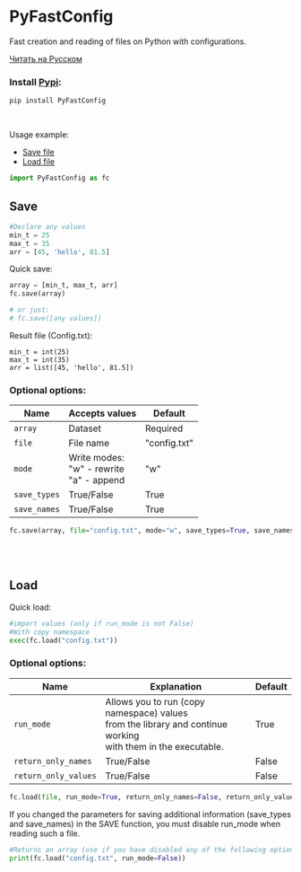 # PyFastConfig
Fast creation and reading of files on Python with configurations.

<a href="README_rus.md">Читать на Русском</a>

### Install <a href="https://pypi.org/project/PyFastConfig/">Pypi</a>:
```
pip install PyFastConfig
```

</br>

Usage example:

<ul>
  <li><a href="#save">Save file</a></li>
  <li><a href="#load">Load file</a></li>
</ul>

```Python
import PyFastConfig as fc
```

## Save
```Python
#Declare any values
min_t = 25
max_t = 35
arr = [45, 'hello', 81.5]
```
Quick save:
```Python
array = [min_t, max_t, arr]
fc.save(array)

# or just:
# fc.save([any values])
```
Result file (Config.txt):
```
min_t = int(25)
max_t = int(35)
arr = list([45, 'hello', 81.5])
```

### Optional options:

<table>
  <thead>
  <tr>       <th align="center">Name</th>       <th align="center">Accepts values</th>       <th align="center">Default</th></tr>
  </thead>
  
  <tr><td>   <code>array</code></td>            <td>Dataset</td>                             <td>Required</td></tr>
  <tr><td>   <code>file</code></td>             <td>File name</td>                           <td>"config.txt"</td></tr>
  <tr><td>   <code>mode</code></td>             <td>Write modes:<br/>"w" - rewrite<br/>"a" - append</td>        <td>"w"</td></tr>
  <tr><td>   <code>save_types</code></td>       <td>True/False</td>                          <td>True</td></tr>
  <tr><td>   <code>save_names</code></td>       <td>True/False</td>                          <td>True</td></tr>
</table>

```Python
fc.save(array, file="config.txt", mode="w", save_types=True, save_names=True)
```

<br/>
<br/>

## Load
Quick load:
```Python
#import values (only if run_mode is not False)
#With copy namespace
exec(fc.load("config.txt"))
```
### Optional options:

<table>
  <thead>
  <tr>       <th align="center">Name</th>       <th align="center">Explanation</th>       <th align="center">Default</th></tr>
  </thead>
  
  <tr><td>   <code>run_mode</code></td>            <td>Allows you to run (copy namespace) values<br/>from the library and continue working<br/>with them in the executable.</td>                             <td>True</td></tr>
  <tr><td>   <code>return_only_names</code></td>             <td>True/False</td>                           <td>False</td></tr>
  <tr><td>   <code>return_only_values</code></td>             <td>True/False</td>        <td>False</td></tr>

</table>

```Python
fc.load(file, run_mode=True, return_only_names=False, return_only_values=False)
```

If you changed the parameters for saving additional information (save_types and save_names) in the SAVE function, you must disable run_mode when reading such a file.

```Python
#Returns an array (use if you have disabled any of the following options: save_types or save_names)
print(fc.load("config.txt", run_mode=False))
```
